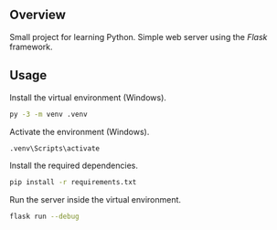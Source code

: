 ## Overview

Small project for learning Python. Simple web server using the _Flask_ framework.

## Usage

Install the virtual environment (Windows).

```bash
py -3 -m venv .venv
```

Activate the environment (Windows).

```bash
.venv\Scripts\activate
```

Install the required dependencies.

```bash
pip install -r requirements.txt
```

Run the server inside the virtual environment.

```bash
flask run --debug
```